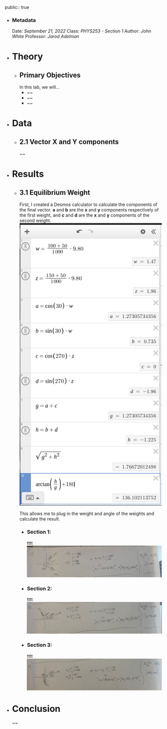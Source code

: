 public:: true

- ### Metadata
  Date: *September 21, 2022*
  Class: *PHYS253 - Section 1*
  Author: *John White*
  Professor: *Jarod Adelman*
- # Theory
	- ## Primary Objectives
	  In this lab, we will...
	  * ~~
	  * ~~
	  * ~~
- # Data
	- ## 2.1 Vector X and Y components
	  ~~
- # Results
	- ## 3.1 Equilibrium Weight
	  First, I created a Desmos calculator to calculate the components of the final vector. **a** and **b** are the **x** and **y** components respectively of the first weight, and **c** and **d** are the **x** and **y** components of the second weight.
	  ![image.png](../assets/image_1696277462627_0.png)
	  
	  This allows me to plug in the weight and angle of the weights and calculate the result.
		- ### Section 1:
		  tttt
		  ![image.png](../assets/image_1696298957854_0.png)
		- ### Section 2:
		  tttt
		  ![image.png](../assets/image_1696299002530_0.png)
		- ### Section 3:
		  tttt
		  ![image.png](../assets/image_1696299027545_0.png)
- # Conclusion
  ~~